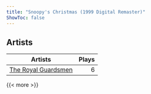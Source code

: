 ```yaml
---
title: "Snoopy's Christmas (1999 Digital Remaster)"
ShowToc: false
---
```


## Artists
Artists | Plays 
----- | -----: 
[The Royal Guardsmen](/artists/the-royal-guardsmen-38732) | 6

{{< more >}}